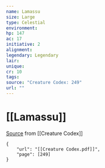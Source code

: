 ```yaml
---
name: Lamassu
size: Large
type: Celestial
environment: 
hp: 147
ac: 17
initiative: 2
alignment: 
legendary: Legendary
lair: 
unique: 
cr: 10
tags: 
source: "Creature Codex: 249"
url: ""
---
```

# [[Lamassu]]

[Source](zotero://open-pdf/library/items/NTNKJRHG?page=249) from [[Creature Codex]]

```pdf
{
	"url": "[[Creature Codex.pdf]]",
	"page": [249]
}
```

